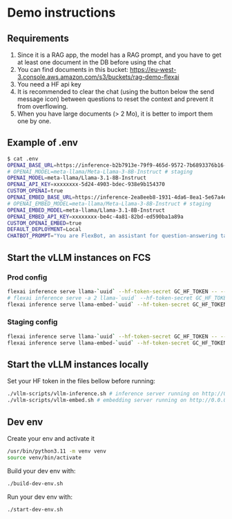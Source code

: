 # Demo instructions

## Requirements

1. Since it is a RAG app, the model has a RAG prompt, and you have to get at least one document in the DB before using the chat
2. You can find documents in this bucket: <https://eu-west-3.console.aws.amazon.com/s3/buckets/rag-demo-flexai>
3. You need a HF api key
4. It is recommended to clear the chat (using the button below the send message icon) between questions to reset the context and prevent it from overflowing.
5. When you have large documents (> 2 Mo), it is better to import them one by one.

## Example of .env

```bash
$ cat .env
OPENAI_BASE_URL=https://inference-b2b7913e-79f9-465d-9572-7b6893376b16-0717b173.platform.staging.flexsystems.ai/v1
# OPENAI_MODEL=meta-llama/Meta-Llama-3-8B-Instruct # staging
OPENAI_MODEL=meta-llama/Llama-3.1-8B-Instruct
OPENAI_API_KEY=xxxxxxxx-5d24-4903-bdec-938e9b154370
CUSTOM_OPENAI=true
OPENAI_EMBED_BASE_URL=https://inference-2ea8eeb8-1931-4da6-8ea1-5e67a4e7002d-446f1ee8.platform.staging.flexsystems.ai/v1
# OPENAI_EMBED_MODEL=meta-llama/Meta-Llama-3-8B-Instruct # staging
OPENAI_EMBED_MODEL=meta-llama/Llama-3.1-8B-Instruct
OPENAI_EMBED_API_KEY=xxxxxxxx-be4c-4a81-82bd-ed590ba1a89a
CUSTOM_OPENAI_EMBED=true
DEFAULT_DEPLOYMENT=Local
CHATBOT_PROMPT="You are FlexBot, an assistant for question-answering tasks. Use the following pieces of retrieved context to answer the question. If you don't know the answer, just say that you don't know. Use three sentences maximum and keep the answer concise."
```

## Start the vLLM instances on FCS

### Prod config

```bash
flexai inference serve llama-`uuid` --hf-token-secret GC_HF_TOKEN -- --model=meta-llama/Llama-3.1-8B-Instruct
# flexai inference serve -a 2 llama-`uuid` --hf-token-secret GC_HF_TOKEN -- --model=meta-llama/Llama-3.3-70B-Instruct
flexai inference serve llama-embed-`uuid` --hf-token-secret GC_HF_TOKEN -- --model=mmeta-llama/Llama-3.1-8B-Instruct --task=embed

```

### Staging config

```bash
flexai inference serve llama-`uuid` --hf-token-secret GC_HF_TOKEN -- --model=meta-llama/Meta-Llama-3-8B-Instruct
flexai inference serve llama-embed-`uuid` --hf-token-secret GC_HF_TOKEN -- --model=meta-llama/Meta-Llama-3-8B-Instruct --task=embed

```

## Start the vLLM instances locally

Set your HF token in the files bellow before running:

```bash
./vllm-scripts/vllm-inference.sh # inference server running on http://0.0.0.0:7000
./vllm-scripts/vllm-embed.sh # embedding server running on http://0.0.0.0:7001
```

## Dev env

Create your env and activate it

```bash
/usr/bin/python3.11 -m venv venv
source venv/bin/activate
```

Build your dev env with:

```bash
./build-dev-env.sh
```

Run your dev env with:

```bash
./start-dev-env.sh
```
